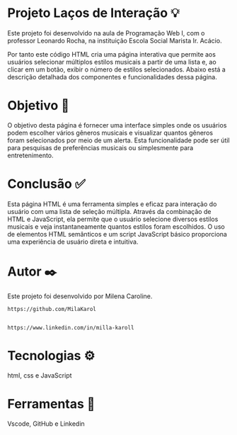 # Projeto Laços de Interação 💡

Este projeto foi desenvolvido na aula de Programação Web I, com o professor Leonardo Rocha, na instituição Escola Social Marista Ir. Acácio. 

Por tanto este código HTML cria uma página interativa que permite aos usuários selecionar múltiplos estilos musicais a partir de uma lista e, ao clicar em um botão, exibir o número de estilos selecionados. Abaixo está a descrição detalhada dos componentes e funcionalidades dessa página.

# Objetivo 📌
O objetivo desta página é fornecer uma interface simples onde os usuários podem escolher vários gêneros musicais e visualizar quantos gêneros foram selecionados por meio de um alerta. Esta funcionalidade pode ser útil para pesquisas de preferências musicais ou simplesmente para entretenimento.


# Conclusão ✅
Esta página HTML é uma ferramenta simples e eficaz para interação do usuário com uma lista de seleção múltipla. Através da combinação de HTML e JavaScript, ela permite que o usuário selecione diversos estilos musicais e veja instantaneamente quantos estilos foram escolhidos. O uso de elementos HTML semânticos e um script JavaScript básico proporciona uma experiência de usuário direta e intuitiva.


 
# Autor ✒️
Este projeto foi desenvolvido por Milena Caroline.

```
https://github.com/MilaKarol
```
```

https://www.linkedin.com/in/milla-karoll
```


# Tecnologias ⚙️
html,
css e 
JavaScript

# Ferramentas 🔧
Vscode,
GitHub e 
Linkedin
